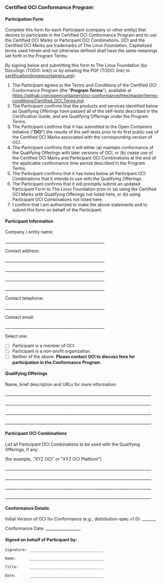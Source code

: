 ### Certified OCI Conformance Program
#### Participation Form

Complete this form for each Participant (company or other entity) that desires to participate in the Certified OCI Conformance Program and to use the Certified OCI Marks or Participant OCI Combinations. OCI and the Certified OCI Marks are trademarks of The Linux Foundation. Capitalized terms used herein and not otherwise defined shall have the same meanings set forth in the Program Terms.

By signing below and submitting this form to The Linux Foundation (by DocuSign (TODO: link)) or by emailing the PDF (TODO: link) to [certification@opencontainers.org](mailto:certification@opencontainers.org)):

1.  The Participant agrees to the Terms and Conditions of the Certified OCI Conformance Program (the "**Program Terms**"), available at <https://github.com/opencontainers/oci-conformance/tree/master/terms-conditions/Certified_OCI_Terms.md>.
2.  The Participant confirms that the products and services identified below as Qualifying Offerings have passed all of the self-tests described in the Certification Guide, and are Qualifying Offerings under the Program Terms.
3.  The Participant confirms that it has submitted to the Open Containers Initiative ("**OCI**") the results of the self-tests prior to its first public use of the Certified OCI Marks associated with the corresponding version of OCI.
4.  The Participant confirms that it will either (a) maintain conformance of the Qualifying Offerings with later versions of OCI, or (b) cease use of the Certified OCI Marks and Participant OCI Combinations at the end of the applicable conformance time period described in the Program Terms.
5. The Participant confirms that it has listed below all Participant OCI Combinations that it intends to use with the Qualifying Offerings.
6.  The Participant confirms that it will promptly submit an updated Participant Form to The Linux Foundation prior to (a) using the Certified OCI Marks with Qualifying Offerings not listed here, or (b) using Participant OCI Combinations not listed here.
7.  I confirm that I am authorized to make the above statements and to submit this form on behalf of the Participant.


#### Participant Information


Company / entity name:

\___________________________________________________

Contact address:

\___________________________________________________

\___________________________________________________

\___________________________________________________

\___________________________________________________

Contact telephone:

\___________________________________________________

Contact email:

\___________________________________________________


Select one:

 - [ ] Participant is a member of OCI.
 - [ ] Participant is a non-profit organization.
 - [ ] Neither of the above. **Please contact OCI to discuss fees for participation in the Conformance Program.**

#### Qualifying Offerings

Name, brief description and URLs for more information:

\___________________________________________________________________________

\___________________________________________________________________________

\___________________________________________________________________________

\___________________________________________________________________________


#### Participant OCI Combinations

List all Participant OCI Combinations to be used with the Qualifying Offerings, if any:

(for example, "XYZ OCI" or "XYZ OCI Platform")

\___________________________________________________________________________

\___________________________________________________________________________

\___________________________________________________________________________

\___________________________________________________________________________


#### Conformance Details

Initial Version of OCI for Conformance (e.g., distirbution-spec v1.0): _______

Conformance Date: __________________


#### Signed on behalf of Participant by:

```
Signature: __________________________________

Name:      __________________________________

Title:     __________________________________

Date:      __________________________________
```
